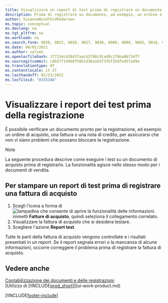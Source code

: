 ```yaml
---
title: Visualizzare un report di test prima di registrare un documento di vendita o acquisto
description: Prima di registrare un documento, ad esempio, un ordine o una nota di credito, è possibile verificarlo e analizzarlo per controllare se sono presenti errori che potrebbero bloccare la registrazione.
author: SusanneWindfeldPedersen
ms.topic: conceptual
ms.devlang: na
ms.tgt_pltfrm: na
ms.workload: na
ms.search.form: 9020, 9022, 9026, 9027, 9030, 9000, 9004, 9005, 9018, 9006, 9007, 9010, 9016, 9017
ms.date: 04/01/2021
ms.author: solsen
ms.openlocfilehash: 1f7154c438437aacb3788c91ad9c17bba8673477
ms.sourcegitcommit: cdb57f14960f58b1d36a1b373fbf35dfed5fad9e
ms.translationtype: HT
ms.contentlocale: it-IT
ms.lasthandoff: 02/23/2022
ms.locfileid: "8335346"
---
```

# <a name="view-test-reports-before-posting"></a>Visualizzare i report dei test prima della registrazione
È possibile verificare un documento pronto per la registrazione, ad esempio un ordine di acquisto, una fattura o una nota di credito, per assicurarsi che non vi siano problemi che possano bloccare la registrazione.

> [!NOTE]  
>   La seguente procedura descrive come eseguire i test su un documento di acquisto prima di registrarlo. La funzionalità agisce nello stesso modo per i documenti di vendita.

## <a name="to-print-a-test-report-before-posting-a-purchase-invoice"></a>Per stampare un report di test prima di registrare una fattura di acquisto
1. Scegli l'icona a forma di ![lampadina che consente di aprire la funzionalità delle informazioni.](media/ui-search/search_small.png "Informazioni sull'operazione che si desidera eseguire") immetti **Fatture di acquisto**, quindi seleziona il collegamento correlato.
2. Visualizzare la fattura di acquisto che si desidera testare.
3. Scegliere l'azione **Report test**.  

Tutte le parti della fattura di acquisto vengono controllate e i risultati presentati in un report. Se il report segnala errori o la mancanza di alcune informazioni, occorre correggere il problema prima di registrare la fattura di acquisto.

## <a name="see-also"></a>Vedere anche
[Contabilizzazione dei documenti e delle registrazioni](ui-post-documents-journals.md)  
[Utilizzo di [!INCLUDE[prod_short](includes/prod_short.md)]](ui-work-product.md)


[!INCLUDE[footer-include](includes/footer-banner.md)]